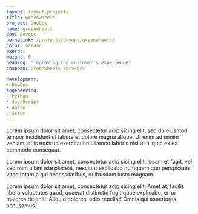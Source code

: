 ```yaml
---
layout: layout-projects
title: Greenwheels
project: DevOps
name: greenwheels
dev: devops
permalink: /projects/devops/greenwheels/
color: oceaan
exerpt:
weight: 6
heading: "Improving the customer's experience"
chapeau: Greenwheels <br><br>

development:
- DevOps
engeneering:
- Python
- JavaScript
- Agile
- Scrum
---
```


Lorem ipsum dolor sit amet, consectetur adipisicing elit, sed do eiusmod tempor incididunt ut labore et dolore magna aliqua. Ut enim ad minim veniam, quis nostrud exercitation ullamco laboris nisi ut aliquip ex ea commodo consequat.

Lorem ipsum dolor sit amet, consectetur adipisicing elit. Ipsam et fugit, vel sed nam ullam iste placeat, nesciunt explicabo numquam quo perspiciatis vitae totam a qui necessitatibus, quibusdam iusto magnam.

Lorem ipsum dolor sit amet, consectetur adipisicing elit. Amet at, facilis libero voluptates quod, quaerat distinctio fugit quae explicabo, error maiores deleniti. Aliquid dolores, odio repellat! Omnis qui asperiores accusamus.
